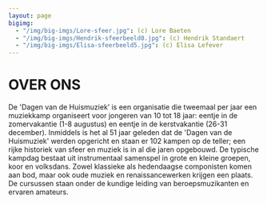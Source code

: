 ```yaml
---
layout: page
bigimg:
  - "/img/big-imgs/Lore-sfeer.jpg": (c) Lore Baeten
  - "/img/big-imgs/Hendrik-sfeerbeeld8.jpg": (c) Hendrik Standaert
  - "/img/big-imgs/Elisa-sfeerbeeld5.jpg": (c) Elisa Lefever
---
```


# OVER ONS

De 'Dagen van de Huismuziek’ is een organisatie die tweemaal per jaar een muziekkamp organiseert voor jongeren van 10 tot 18 jaar: eentje in de zomervakantie (1-8 augustus) en eentje in de kerstvakantie (26-31 december). Inmiddels is het al 51 jaar geleden dat de 'Dagen van de Huismuziek' werden opgericht en staan er 102 kampen op de teller; een rijke historiek van sfeer en muziek is in al die jaren opgebouwd. De typische kampdag bestaat uit instrumentaal samenspel in grote en kleine groepen, koor en volksdans. Zowel klassieke als hedendaagse componisten komen aan bod, maar ook oude muziek en renaissancewerken krijgen een plaats. De cursussen staan onder de kundige leiding van beroepsmuzikanten en ervaren amateurs.
